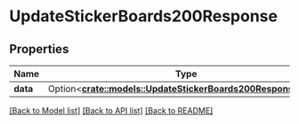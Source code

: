 # UpdateStickerBoards200Response

## Properties

Name | Type | Description | Notes
------------ | ------------- | ------------- | -------------
**data** | Option<[**crate::models::UpdateStickerBoards200ResponseData**](updateStickerBoards_200_response_data.md)> |  | [optional]

[[Back to Model list]](../README.md#documentation-for-models) [[Back to API list]](../README.md#documentation-for-api-endpoints) [[Back to README]](../README.md)


